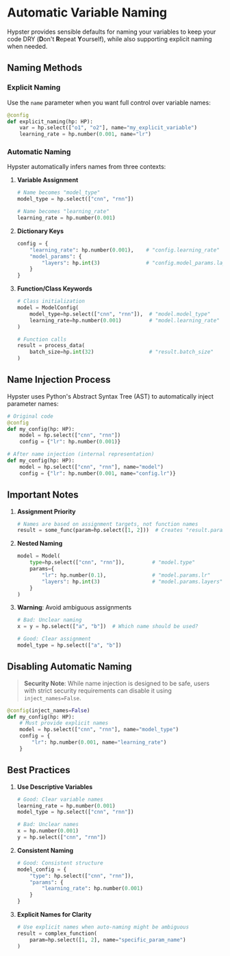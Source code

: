 # Automatic Variable Naming

Hypster provides sensible defaults for naming your variables to keep your code DRY (**D**on't **R**epeat **Y**ourself), while also supporting explicit naming when needed.

## Naming Methods

### Explicit Naming
Use the `name` parameter when you want full control over variable names:
```python
@config
def explicit_naming(hp: HP):
    var = hp.select(["o1", "o2"], name="my_explicit_variable")
    learning_rate = hp.number(0.001, name="lr")
```

### Automatic Naming
Hypster automatically infers names from three contexts:

1. **Variable Assignment**
   ```python
   # Name becomes "model_type"
   model_type = hp.select(["cnn", "rnn"])

   # Name becomes "learning_rate"
   learning_rate = hp.number(0.001)
   ```

2. **Dictionary Keys**
   ```python
   config = {
       "learning_rate": hp.number(0.001),    # "config.learning_rate"
       "model_params": {
           "layers": hp.int(3)               # "config.model_params.layers"
       }
   }
   ```

3. **Function/Class Keywords**
   ```python
   # Class initialization
   model = ModelConfig(
       model_type=hp.select(["cnn", "rnn"]),  # "model.model_type"
       learning_rate=hp.number(0.001)         # "model.learning_rate"
   )

   # Function calls
   result = process_data(
       batch_size=hp.int(32)                  # "result.batch_size"
   )
   ```

## Name Injection Process

Hypster uses Python's Abstract Syntax Tree (AST) to automatically inject parameter names:

```python
# Original code
@config
def my_config(hp: HP):
    model = hp.select(["cnn", "rnn"])
    config = {"lr": hp.number(0.001)}

# After name injection (internal representation)
def my_config(hp: HP):
    model = hp.select(["cnn", "rnn"], name="model")
    config = {"lr": hp.number(0.001, name="config.lr")}
```

## Important Notes

1. **Assignment Priority**
   ```python
   # Names are based on assignment targets, not function names
   result = some_func(param=hp.select([1, 2]))  # Creates "result.param, not some_func.param"
   ```

2. **Nested Naming**
   ```python
   model = Model(
       type=hp.select(["cnn", "rnn"]),         # "model.type"
       params={
           "lr": hp.number(0.1),               # "model.params.lr"
           "layers": hp.int(3)                 # "model.params.layers"
       }
   )
   ```

3. **Warning**: Avoid ambiguous assignments
   ```python
   # Bad: Unclear naming
   x = y = hp.select(["a", "b"])  # Which name should be used?

   # Good: Clear assignment
   model_type = hp.select(["a", "b"])
   ```

## Disabling Automatic Naming

> **Security Note**: While name injection is designed to be safe, users with strict security requirements can disable it using `inject_names=False`.

```python
@config(inject_names=False)
def my_config(hp: HP):
    # Must provide explicit names
    model = hp.select(["cnn", "rnn"], name="model_type")
    config = {
        "lr": hp.number(0.001, name="learning_rate")
    }
```

## Best Practices

1. **Use Descriptive Variables**
   ```python
   # Good: Clear variable names
   learning_rate = hp.number(0.001)
   model_type = hp.select(["cnn", "rnn"])

   # Bad: Unclear names
   x = hp.number(0.001)
   y = hp.select(["cnn", "rnn"])
   ```

2. **Consistent Naming**
   ```python
   # Good: Consistent structure
   model_config = {
       "type": hp.select(["cnn", "rnn"]),
       "params": {
           "learning_rate": hp.number(0.001)
       }
   }
   ```

3. **Explicit Names for Clarity**
   ```python
   # Use explicit names when auto-naming might be ambiguous
   result = complex_function(
       param=hp.select([1, 2], name="specific_param_name")
   )
   ```
